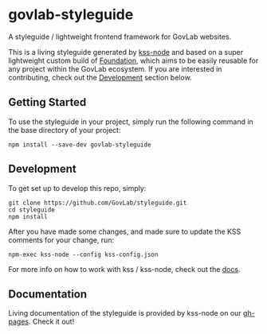 # govlab-styleguide

A styleguide / lightweight frontend framework for GovLab websites.

This is a living styleguide generated by [kss-node](https://github.com/kss-node/kss-node) and based on a super lightweight custom build of [Foundation](http://foundation.zurb.com/), which aims to be easily reusable for any project within the GovLab ecosystem.  If you are interested in contributing, check out the [Development](#dev) section below.

## Getting Started <a name="start"></a>

To use the styleguide in your project, simply run the following command in the base directory of your project:
```
npm install --save-dev govlab-styleguide
```

## Development <a name="dev"></a>

To get set up to develop this repo, simply:
```
git clone https://github.com/GovLab/styleguide.git
cd styleguide
npm install
```

After you have made some changes, and made sure to update the KSS comments for your change, run:
```
npm-exec kss-node --config kss-config.json
```

For more info on how to work with kss / kss-node, check out the [docs](https://github.com/kss-node/kss-node).

## Documentation <a name="docs"></a>

Living documentation of the styleguide is provided by kss-node on our [gh-pages](). Check it out!